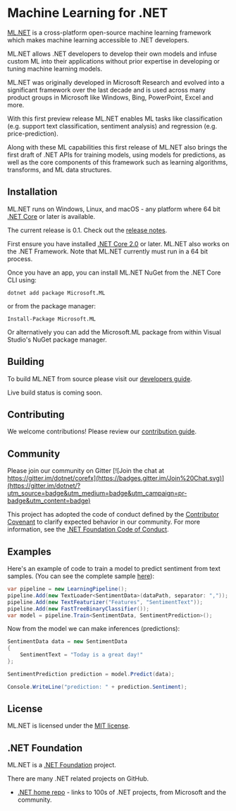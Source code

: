 

# Machine Learning for .NET

[ML.NET](https://www.microsoft.com/net/learn/apps/machine-learning-and-ai/ml-dotnet) is a cross-platform open-source machine learning framework which makes machine learning accessible to .NET developers.

ML.NET allows .NET developers to develop their own models and infuse custom ML into their applications without prior expertise in developing or tuning machine learning models.

ML.NET was originally developed in Microsoft Research and evolved into a significant framework over the last decade and is used across many product groups in Microsoft like Windows, Bing, PowerPoint, Excel and more.

With this first preview release ML.NET enables ML tasks like classification (e.g. support text classification, sentiment analysis) and regression (e.g. price-prediction). 

Along with these ML capabilities this first release of ML.NET also brings the first draft of .NET APIs for training models, using models for predictions, as well as the core components of this framework such as learning algorithms, transforms, and ML data structures. 

## Installation

ML.NET runs on Windows, Linux, and macOS - any platform where 64 bit [.NET Core](https://github.com/dotnet/core) or later is available.

The current release is 0.1. Check out the [release notes](https://github.com/dotnet/machinelearning/blob/master/Documentation/release-notes/0.1/release-0.1.md).

First ensure you have installed [.NET Core 2.0](https://www.microsoft.com/net/learn/get-started) or later. ML.NET also works on the .NET Framework. Note that ML.NET currently must run in a 64 bit process.

Once you have an app, you can install ML.NET NuGet from the .NET Core CLI using:
```
dotnet add package Microsoft.ML
```

or from the package manager:
```
Install-Package Microsoft.ML
```

Or alternatively you can add the Microsoft.ML package from within Visual Studio's NuGet package manager.

## Building

To build ML.NET from source please visit our [developers guide](Documentation/project-docs/developer-guide.md).

Live build status is coming soon.

## Contributing

We welcome contributions! Please review our [contribution guide](CONTRIBUTING.md).

## Community

Please join our community on Gitter [![Join the chat at https://gitter.im/dotnet/corefx](https://badges.gitter.im/Join%20Chat.svg)](https://gitter.im/dotnet/?utm_source=badge&utm_medium=badge&utm_campaign=pr-badge&utm_content=badge)

This project has adopted the code of conduct defined by the [Contributor Covenant](http://contributor-covenant.org/) to clarify expected behavior in our community.
For more information, see the [.NET Foundation Code of Conduct](https://dotnetfoundation.org/code-of-conduct).

## Examples

Here's an example of code to train a model to predict sentiment from text samples. (You can see the complete sample [here](https://github.com/dotnet/machinelearning/blob/master/test/Microsoft.ML.Tests/Scenarios/Scenario3_SentimentPrediction.cs)):

```C#
var pipeline = new LearningPipeline();
pipeline.Add(new TextLoader<SentimentData>(dataPath, separator: ","));
pipeline.Add(new TextFeaturizer("Features", "SentimentText"));
pipeline.Add(new FastTreeBinaryClassifier());
var model = pipeline.Train<SentimentData, SentimentPrediction>();
```

Now from the model we can make inferences (predictions):

```C#
SentimentData data = new SentimentData
{
    SentimentText = "Today is a great day!"
};

SentimentPrediction prediction = model.Predict(data);

Console.WriteLine("prediction: " + prediction.Sentiment);
```

## License

ML.NET is licensed under the [MIT license](LICENSE).

## .NET Foundation

ML.NET is a [.NET Foundation](http://www.dotnetfoundation.org/projects) project.

There are many .NET related projects on GitHub.

- [.NET home repo](https://github.com/Microsoft/dotnet) - links to 100s of .NET projects, from Microsoft and the community.

